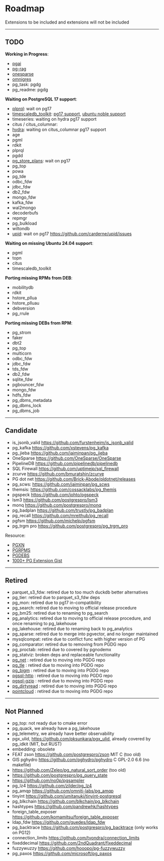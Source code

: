 # Roadmap

Extensions to be included and extensions will not be included

--------

## TODO

**Working in Progress**:

- [pgai](https://github.com/timescale/pgai)
- [pg-rag](https://github.com/nearform/pg-rag)
- [onesparse](https://github.com/OneSparse/OneSparse)
- [omnigres](https://omnigres.com/)
- pg_task: pgdg
- pg_readme: pgdg


**Waiting on PostgreSQL 17 support**:

- [plprql](https://github.com/kaspermarstal/plprql): wait on pg17
- [timescaledb_toolkit](https://github.com/timescale/timescaledb-toolkit): [pg17 support](https://github.com/timescale/timescaledb-toolkit/issues/813), [ubuntu noble support](https://github.com/timescale/timescaledb-toolkit/issues/823)
- timeseries: waiting on hydra pg17 support
- citus / citus_columnar: 
- [hydra](https://github.com/hydradatabase/hydra): waiting on citus_columnar pg17 support
- age
- pgml
- rdkit
- plprql
- pgdd
- [pg_store_plans](https://github.com/ossc-db/pg_store_plans): wait on pg17
- pg_top
- powa
- pg_tde
- odbc_fdw
- jdbc_fdw
- db2_fdw
- mongo_fdw
- kafka_fdw
- wal2mongo
- decoderbufs
- repmgr
- pg_bulkload
- wiltondb
- [upid](https://github.com/carderne/upid): wait on pg17 https://github.com/carderne/upid/issues

**Waiting on missing Ubuntu 24.04 support**:

- pgml
- topn
- citus
- timescaledb_toolkit

**Porting missing RPMs from DEB**:

- mobilitydb
- rdkit
- hstore_pllua
- hstore_plluau
- debversion
- pg_rrule

**Porting missing DEBs from RPM**:

- pg_strom
- faker
- dbt2
- pg_top
- multicorn
- odbc_fdw
- jdbc_fdw
- tds_fdw
- db2_fdw
- sqlite_fdw
- pgbouncer_fdw
- mongo_fdw
- hdfs_fdw
- pg_dbms_metadata
- pg_dbms_lock
- pg_dbms_job


--------

## Candidate

- is_jsonb_valid https://github.com/furstenheim/is_jsonb_valid
- pg_kafka https://github.com/xstevens/pg_kafka
- pg_jieba https://github.com/jaiminpan/pg_jieba
- OneSparse https://github.com/OneSparse/OneSparse
- PipelineDB https://github.com/pipelinedb/pipelinedb
- SQL Firewall https://github.com/uptimejp/sql_firewall
- zcurve https://github.com/bmuratshin/zcurve
- PG dot net https://github.com/Brick-Abode/pldotnet/releases
- pg_scws: https://github.com/jaiminpan/pg_scws
- themsis: https://github.com/cossacklabs/pg_themis
- pgspeck https://github.com/johto/pgspeck
- lsm3 https://github.com/postgrespro/lsm3
- monq https://github.com/postgrespro/monq
- pg_badplan https://github.com/trustly/pg_badplan
- pg_recall https://github.com/mreithub/pg_recall
- pgfsm https://github.com/michelp/pgfsm
- pg_trgm pro https://github.com/postgrespro/pg_trgm_pro

Resource:

- [PGXN](https://pgxn.org/)
- [PGRPMS](https://git.postgresql.org/gitweb/?p=pgrpms.git;a=summary)
- [PGDEBS](https://salsa.debian.org/postgresql)
- [1000+ PG Extension Gist](https://gist.github.com/joelonsql/e5aa27f8cc9bd22b8999b7de8aee9d47)


--------

## Retired

- parquet_s3_fdw: retired due to too much duckdb better alternatives
- pg_tier: retired due to parquet_s3_fdw deps
- pg_mon: retired due to pg17 in-compatibility
- pg_search: retired due to moving to official release procedure
- pg_bm25: retired due to renaming to pg_search
- pg_analytics: retired due to moving to official release procedure, and once renaming to pg_lakehouse
- pg_lakehouse: retired due to renaming back to pg_analytics
- pg_sparse: retired due to merge into pgvector, and no longer maintained
- mysqlcompat: retire due to conflict func with higher version of PG
- pg_comparator: retired due to removing from PGDG repo 
- pg_proctab: retired due to covered by pgnodemx
- pg_statviz: broken deps and replaceable functionality
- [pg_net](https://github.com/supabase/pg_net)             : retired due to moving into PGDG repo
- [pg_tle](https://github.com/aws/pg_tle)                  : retired due to moving into PGDG repo
- [pg_bigm](https://github.com/pgbigm/pg_bigm)             : retired due to moving into PGDG repo
- [pgsql-http](https://github.com/pramsey/pgsql-http)      : retired due to moving into PGDG repo
- [pgsql-gzip](https://github.com/pramsey/pgsql-gzip)      : retired due to moving into PGDG repo
- [pg_dirtyread](https://github.com/df7cb/pg_dirtyread)    : retired due to moving into PGDG repo
- [pointcloud](https://github.com/pgpointcloud/pointcloud) : retired due to moving into PGDG repo


--------

## Not Planned

- pg_top: not ready due to cmake error
- pg_quack, we already have a pg_lakehouse
- pg_telemetry, we already have better observability
- pgx_ulid, https://github.com/pksunkara/pgx_ulid, already covered by pg_idkit (MIT, but RUST)
- embedding: obsolete
- FEAT zson https://github.com/postgrespro/zson MIT C (too old)
- GIS pghydro https://github.com/pghydro/pghydro C GPL-2.0 6.6 (no makefile)
- https://github.com/Zeleo/pg_natural_sort_order (too old)
- https://github.com/postgrespro/pg_query_state
- https://github.com/no0p/pgsampler
- pg_lz4 https://github.com/zilder/pg_lz4
- pg_amqp https://github.com/omniti-labs/pg_amqp
- tinyint https://github.com/umitanuki/tinyint-postgresql
- pg_blkchain https://github.com/blkchain/pg_blkchain
- hashtypes https://github.com/pandrewhk/hashtypes
- foreign_table_exposer https://github.com/komamitsu/foreign_table_exposer
- ldap_fdw https://github.com/guedes/ldap_fdw
- pg_backtrace https://github.com/postgrespro/pg_backtrace (only works on PG12)
- connection_limits https://github.com/tvondra/connection_limits
- fixeddecimal https://github.com/2ndQuadrant/fixeddecimal
- fuzzywuzzy https://github.com/hooopo/pg-fuzzywuzzy
- pg_paxos https://github.com/microsoft/pg_paxos
